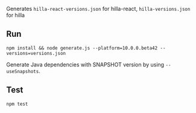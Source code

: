 Generates `hilla-react-versions.json` for hilla-react, `hilla-versions.json` for hilla

## Run

`npm install && node generate.js --platform=10.0.0.beta42 --versions=versions.json`

Generate Java dependencies with SNAPSHOT version by using `--useSnapshots`.

## Test

`npm test`
